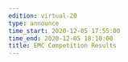 ```yaml
---
edition: virtual-20
type: announce
time_start: 2020-12-05 17:55:00
time_end: 2020-12-05 18:10:00
title: EMC Competition Results 
---
```

  
 
